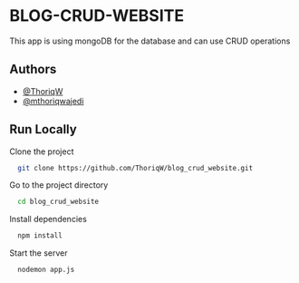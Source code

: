
# BLOG-CRUD-WEBSITE

This app is using mongoDB for the database and can use CRUD operations


## Authors

- [@ThoriqW](https://www.github.com/ThoriqW)
- [@mthoriqwajedi](https://www.instagram.com/mthoriqwajedi/)


## Run Locally

Clone the project

```bash
  git clone https://github.com/ThoriqW/blog_crud_website.git
```

Go to the project directory

```bash
  cd blog_crud_website
```

Install dependencies

```bash
  npm install
```

Start the server

```bash
  nodemon app.js
```

